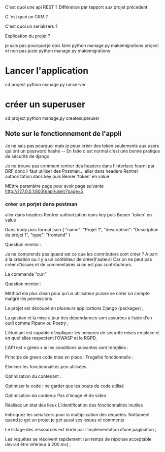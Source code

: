 C'est quoi une api REST ? Différence par rapport aux projet précédent.

C 'est quoi un ORM ?

C'est quoi un serializers ?

Explication du projet ?

je sais pas pourquoi je dois faire python manage.py makemigrations project
et non pas juste python manage.py makemigrations

# Lancer l'application

cd project
python manage.py runserver

# créer un superuser

cd project
python manage.py createsuperuser

## Note sur le fonctionnement de l'appli

Je ne sais pas pourquoi mais je peux créer des token seulements aux users qui ont un password hashé -- En faite c'est normal c'est une bonne pratique de sécurité de django

Je ne trouve pas comment rentrer des headers dans l'interface fourni par DRF donc il faut utiliser des Postman...
aller dans headers
Rentrer authorization dans key
puis Bearer 'token' en value

MEttre paramètre page pour avoir page suivante
http://127.0.0.1:8000/api/user/?page=2

### créer un porjet dans postman

aller dans headers
Rentrer authorization dans key
puis Bearer 'token' en value

Dans body puis format json
{
"name": "Projet 1",
"description": "Description du projet 1",
"type": "frontend"
}

Question mentor :

Je ne comprends pas quand est ce que les contributors sont créer ?
A part à la création ou il y a un contbiteur de créer(l'auteur)
Car on ne peut pas créer d'issues et de commentaires si on est pas contributeurs.

La commande “curl”

Question mentor :

Méthod ela plus clean pour qu'un utilisateur puisse se créer un compte malgré les permissions

Le projet est découpé en plusieurs applications Django (packages) ;

La gestion et la mise à jour des dépendances sont assurées à l’aide d’un outil comme Pipenv ou Poetry ;

L’étudiant est capable d’expliquer les mesures de sécurité mises en place et en quoi elles respectent l’OWASP et le RGPD.

L’API est « green » si les conditions suivantes sont remplies :

Principe de green code mise en place :
Frugalité fonctionnelle :

Éliminer les fonctionnalités peu utilisées.

Optimisation du contenant :

Optimiser le code : ne garder que les bouts de code utilisé

Optimisation du contenu:
Pas d'image et de video

Réalisez un état des lieux
L’identification des fonctionnalités inutiles

Imbriquez les serializers pour la multiplication des requetes. Nottament quand je get un projet je get aussi ses issues et comments

Le listage des ressources est bridé par l’implémentation d’une pagination ;

Les requêtes se résolvent rapidement (un temps de réponse acceptable devrait être inférieur à 200 ms) ;
